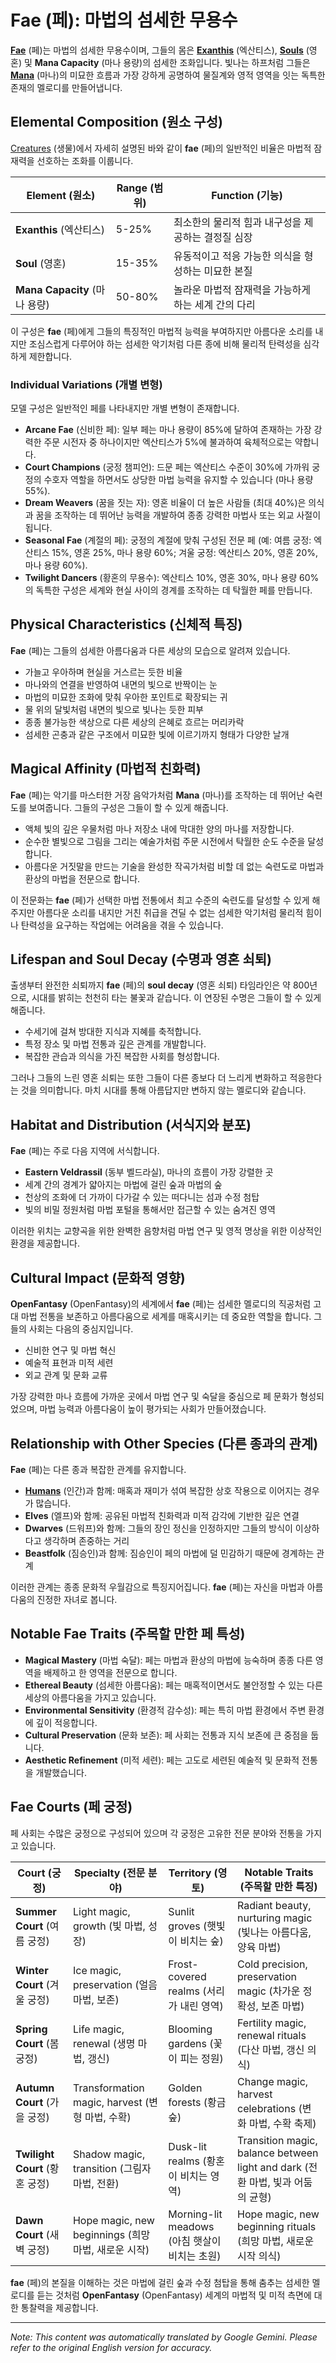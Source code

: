 # **Fae** (페): 마법의 섬세한 무용수

[**Fae**](/codex/Creatures/Fae.md) (페)는 마법의 섬세한 무용수이며, 그들의 몸은 [**Exanthis**](/codex/Basic/Exanthis.md) (엑산티스), [**Souls**](/codex/Basic/Soul.md) (영혼) 및 **Mana Capacity** (마나 용량)의 섬세한 조화입니다. 빛나는 하프처럼 그들은 [**Mana**](/codex/Basic/Mana.md) (마나)의 미묘한 흐름과 가장 강하게 공명하여 물질계와 영적 영역을 잇는 독특한 존재의 멜로디를 만들어냅니다.

## Elemental Composition (원소 구성)

[Creatures](/codex/Creatures/Creatures.md) (생물)에서 자세히 설명된 바와 같이 **fae** (페)의 일반적인 비율은 마법적 잠재력을 선호하는 조화를 이룹니다.

| Element (원소) | Range (범위) | Function (기능) |
|---------|------------|----------|
| **Exanthis** (엑산티스) | 5-25% | 최소한의 물리적 힘과 내구성을 제공하는 결정질 심장 |
| **Soul** (영혼) | 15-35% | 유동적이고 적응 가능한 의식을 형성하는 미묘한 본질 |
| **Mana Capacity** (마나 용량) | 50-80% | 놀라운 마법적 잠재력을 가능하게 하는 세계 간의 다리 |

이 구성은 **fae** (페)에게 그들의 특징적인 마법적 능력을 부여하지만 아름다운 소리를 내지만 조심스럽게 다루어야 하는 섬세한 악기처럼 다른 종에 비해 물리적 탄력성을 심각하게 제한합니다.

### Individual Variations (개별 변형)

모델 구성은 일반적인 페를 나타내지만 개별 변형이 존재합니다.

- **Arcane Fae** (신비한 페): 일부 페는 마나 용량이 85%에 달하여 존재하는 가장 강력한 주문 시전자 중 하나이지만 엑산티스가 5%에 불과하여 육체적으로는 약합니다.
- **Court Champions** (궁정 챔피언): 드문 페는 엑산티스 수준이 30%에 가까워 궁정의 수호자 역할을 하면서도 상당한 마법 능력을 유지할 수 있습니다 (마나 용량 55%).
- **Dream Weavers** (꿈을 짓는 자): 영혼 비율이 더 높은 사람들 (최대 40%)은 의식과 꿈을 조작하는 데 뛰어난 능력을 개발하여 종종 강력한 마법사 또는 외교 사절이 됩니다.
- **Seasonal Fae** (계절의 페): 궁정의 계절에 맞춰 구성된 전문 페 (예: 여름 궁정: 엑산티스 15%, 영혼 25%, 마나 용량 60%; 겨울 궁정: 엑산티스 20%, 영혼 20%, 마나 용량 60%).
- **Twilight Dancers** (황혼의 무용수): 엑산티스 10%, 영혼 30%, 마나 용량 60%의 독특한 구성은 세계와 현실 사이의 경계를 조작하는 데 탁월한 페를 만듭니다.

## Physical Characteristics (신체적 특징)

**Fae** (페)는 그들의 섬세한 아름다움과 다른 세상의 모습으로 알려져 있습니다.
- 가늘고 우아하며 현실을 거스르는 듯한 비율
- 마나와의 연결을 반영하여 내면의 빛으로 반짝이는 눈
- 마법의 미묘한 조화에 맞춰 우아한 포인트로 확장되는 귀
- 물 위의 달빛처럼 내면의 빛으로 빛나는 듯한 피부
- 종종 불가능한 색상으로 다른 세상의 은혜로 흐르는 머리카락
- 섬세한 곤충과 같은 구조에서 미묘한 빛에 이르기까지 형태가 다양한 날개

## Magical Affinity (마법적 친화력)

**Fae** (페)는 악기를 마스터한 거장 음악가처럼 **Mana** (마나)를 조작하는 데 뛰어난 숙련도를 보여줍니다. 그들의 구성은 그들이 할 수 있게 해줍니다.
- 액체 빛의 깊은 우물처럼 마나 저장소 내에 막대한 양의 마나를 저장합니다.
- 순수한 별빛으로 그림을 그리는 예술가처럼 주문 시전에서 탁월한 순도 수준을 달성합니다.
- 아름다운 거짓말을 만드는 기술을 완성한 작곡가처럼 비할 데 없는 숙련도로 마법과 환상의 마법을 전문으로 합니다.

이 전문화는 **fae** (페)가 선택한 마법 전통에서 최고 수준의 숙련도를 달성할 수 있게 해주지만 아름다운 소리를 내지만 거친 취급을 견딜 수 없는 섬세한 악기처럼 물리적 힘이나 탄력성을 요구하는 작업에는 어려움을 겪을 수 있습니다.

## Lifespan and Soul Decay (수명과 영혼 쇠퇴)

출생부터 완전한 쇠퇴까지 **fae** (페)의 **soul decay** (영혼 쇠퇴) 타임라인은 약 800년으로, 시대를 밝히는 천천히 타는 불꽃과 같습니다. 이 연장된 수명은 그들이 할 수 있게 해줍니다.
- 수세기에 걸쳐 방대한 지식과 지혜를 축적합니다.
- 특정 장소 및 마법 전통과 깊은 관계를 개발합니다.
- 복잡한 관습과 의식을 가진 복잡한 사회를 형성합니다.

그러나 그들의 느린 영혼 쇠퇴는 또한 그들이 다른 종보다 더 느리게 변화하고 적응한다는 것을 의미합니다. 마치 시대를 통해 아름답지만 변하지 않는 멜로디와 같습니다.

## Habitat and Distribution (서식지와 분포)

**Fae** (페)는 주로 다음 지역에 서식합니다.
- **Eastern Veldrassil** (동부 벨드라실), 마나의 흐름이 가장 강렬한 곳
- 세계 간의 경계가 얇아지는 마법에 걸린 숲과 마법의 숲
- 천상의 조화에 더 가까이 다가갈 수 있는 떠다니는 섬과 수정 첨탑
- 빛의 비밀 정원처럼 마법 포털을 통해서만 접근할 수 있는 숨겨진 영역

이러한 위치는 교향곡을 위한 완벽한 음향처럼 마법 연구 및 영적 명상을 위한 이상적인 환경을 제공합니다.

## Cultural Impact (문화적 영향)

**OpenFantasy** (OpenFantasy)의 세계에서 **fae** (페)는 섬세한 멜로디의 직공처럼 고대 마법 전통을 보존하고 아름다움으로 세계를 매혹시키는 데 중요한 역할을 합니다. 그들의 사회는 다음의 중심지입니다.
- 신비한 연구 및 마법 혁신
- 예술적 표현과 미적 세련
- 외교 관계 및 문화 교류

가장 강력한 마나 흐름에 가까운 곳에서 마법 연구 및 숙달을 중심으로 페 문화가 형성되었으며, 마법 능력과 아름다움이 높이 평가되는 사회가 만들어졌습니다.

## Relationship with Other Species (다른 종과의 관계)

**Fae** (페)는 다른 종과 복잡한 관계를 유지합니다.
- [**Humans**](/codex/Creatures/Human.md) (인간)과 함께: 매혹과 재미가 섞여 복잡한 상호 작용으로 이어지는 경우가 많습니다.
- **Elves** (엘프)와 함께: 공유된 마법적 친화력과 미적 감각에 기반한 깊은 연결
- **Dwarves** (드워프)와 함께: 그들의 장인 정신을 인정하지만 그들의 방식이 이상하다고 생각하며 존중하는 거리
- **Beastfolk** (짐승인)과 함께: 짐승인이 페의 마법에 덜 민감하기 때문에 경계하는 관계

이러한 관계는 종종 문화적 우월감으로 특징지어집니다. **fae** (페)는 자신을 마법과 아름다움의 진정한 자녀로 봅니다.

## Notable Fae Traits (주목할 만한 페 특성)

- **Magical Mastery** (마법 숙달): 페는 마법과 환상의 마법에 능숙하며 종종 다른 영역을 배제하고 한 영역을 전문으로 합니다.
- **Ethereal Beauty** (섬세한 아름다움): 페는 매혹적이면서도 불안정할 수 있는 다른 세상의 아름다움을 가지고 있습니다.
- **Environmental Sensitivity** (환경적 감수성): 페는 특히 마법 환경에서 주변 환경에 깊이 적응합니다.
- **Cultural Preservation** (문화 보존): 페 사회는 전통과 지식 보존에 큰 중점을 둡니다.
- **Aesthetic Refinement** (미적 세련): 페는 고도로 세련된 예술적 및 문화적 전통을 개발했습니다.

## Fae Courts (페 궁정)

페 사회는 수많은 궁정으로 구성되어 있으며 각 궁정은 고유한 전문 분야와 전통을 가지고 있습니다.

| Court (궁정) | Specialty (전문 분야) | Territory (영토) | Notable Traits (주목할 만한 특징) |
|---------|---------------|---------|-------------------|
| **Summer Court** (여름 궁정) | Light magic, growth (빛 마법, 성장) | Sunlit groves (햇빛이 비치는 숲) | Radiant beauty, nurturing magic (빛나는 아름다움, 양육 마법) |
| **Winter Court** (겨울 궁정) | Ice magic, preservation (얼음 마법, 보존) | Frost-covered realms (서리가 내린 영역) | Cold precision, preservation magic (차가운 정확성, 보존 마법) |
| **Spring Court** (봄 궁정) | Life magic, renewal (생명 마법, 갱신) | Blooming gardens (꽃이 피는 정원) | Fertility magic, renewal rituals (다산 마법, 갱신 의식) |
| **Autumn Court** (가을 궁정) | Transformation magic, harvest (변형 마법, 수확) | Golden forests (황금 숲) | Change magic, harvest celebrations (변화 마법, 수확 축제) |
| **Twilight Court** (황혼 궁정) | Shadow magic, transition (그림자 마법, 전환) | Dusk-lit realms (황혼이 비치는 영역) | Transition magic, balance between light and dark (전환 마법, 빛과 어둠의 균형) |
| **Dawn Court** (새벽 궁정) | Hope magic, new beginnings (희망 마법, 새로운 시작) | Morning-lit meadows (아침 햇살이 비치는 초원) | Hope magic, new beginning rituals (희망 마법, 새로운 시작 의식) |

**fae** (페)의 본질을 이해하는 것은 마법에 걸린 숲과 수정 첨탑을 통해 춤추는 섬세한 멜로디를 듣는 것처럼 **OpenFantasy** (OpenFantasy) 세계의 마법적 및 미적 측면에 대한 통찰력을 제공합니다.


---
_Note: This content was automatically translated by Google Gemini. Please refer to the original English version for accuracy._